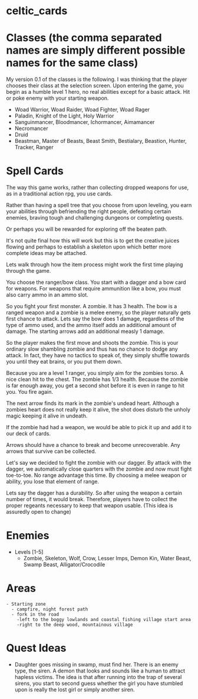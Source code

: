 # celtic_cards

#  Classes (the comma separated names are simply different possible names for the same class)
My version 0.1 of the classes is the following. I was thinking that the player chooses their class at the selection screen. Upon entering the game, you begin as a humble level 1 hero, no real abilities except for a basic attack.  Hit or poke enemy with your starting weapon.

  - Woad Warrior, Woad Raider, Woad Fighter, Woad Rager
  - Paladin, Knight of the Light, Holy Warrior
  - Sanguinmancer, Bloodmancer, Ichormancer, Aimamancer
  - Necromancer
  - Druid
  - Beastman, Master of Beasts, Beast Smith, Bestialary, Beastion, Hunter, Tracker, Ranger
  
# Spell Cards
  The way this game works, rather than collecting dropped weapons for use, as in a traditional action rpg, you use cards.

  Rather than having a spell tree that you choose from upon leveling, you earn your abilities through befriending the right people, defeating certain enemies, braving tough and challenging dungeons or completing quests.  
  
  Or perhaps you will be rewarded for exploring off the beaten path.
  
  It's not quite final how this will work but this is to get the creative juices flowing and perhaps to establish a skeleton upon which better more complete ideas may be attached.
  
  Lets walk through how the item process might work the first time playing through the game.
  
  You choose the ranger/bow class.  You start with a dagger and a bow card for weapons.  For weapons that require ammunition like a bow, you must also carry ammo in an ammo slot.
  
  So you fight your first monster. A zombie.  It has 3 health.  The bow is a ranged weapon and a zombie is a melee enemy, so the player naturally gets first chance to attack.  Lets say the bow does 1 damage, regardless of the type of ammo used, and the ammo itself adds an additional amount of damage. The starting arrows add an additional measly 1 damage.
  
  So the player makes the first move and shoots the zombie.  This is your ordinary slow shambling zombie and thus has no chance to dodge any attack.  In fact, they have no tactics to speak of, they simply shuffle towards you until they eat brains, or you put them down.
  
  Because you are a level 1 ranger, you simply aim for the zombies torso.  A nice clean hit to the chest.  The zombie has 1/3 health.  Because the zombie is far enough away, you get a second shot before it is even in range to hit you.  You fire again.
  
  The next arrow finds its mark in the zombie's undead heart.  Although a zombies heart does not really keep it alive, the shot does disturb the unholy magic keeping it alive in undeath.
  
  If the zombie had had a weapon, we would be able to pick it up and add it to our deck of cards.
  
  Arrows should have a chance to break and become unrecoverable.  Any arrows that survive can be collected.
  
  Let's say we decided to fight the zombie with our dagger. By attack with the dagger, we automatically close quarters with the zombie and now must fight toe-to-toe. No range advantage this time.  By choosing a melee weapon or ability, you lose that element of range.
  
  Lets say the dagger has a durability.  So after using the weapon a certain number of times, it would break.  Therefore, players have to collect the proper regeants necessary to keep that weapon usable. (This idea is assuredly open to change)



# Enemies
  - Levels [1-5]
    - Zombie, Skeleton, Wolf, Crow, Lesser Imps, Demon Kin, Water Beast, Swamp Beast, Alligator/Crocodile

# Areas
    - Starting zone
      - campfire, night forest path
      - fork in the road
        -left to the boggy lowlands and coastal fishing village start area
        -right to the deep wood, mountainous village
        
# Quest Ideas
  - Daughter goes missing in swamp, must find her.  There is an enemy type, the siren.  A demon that looks and sounds like a       human to attract hapless victims.  The idea is that after running into the trap of several sirens, you start to second guess   whether the girl you have stumbled upon is really the lost girl or simply another siren.
    
